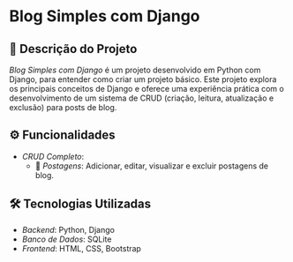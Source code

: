 #  Blog Simples com Django

## 📝 Descrição do Projeto

*Blog Simples com Django* é um projeto desenvolvido em Python com Django, para entender como criar um projeto básico. Este projeto explora os principais conceitos de Django e oferece uma experiência prática com o desenvolvimento de um sistema de CRUD (criação, leitura, atualização e exclusão) para posts de blog.

## ⚙️ Funcionalidades

- *CRUD Completo*:
    - 📝 *Postagens*: Adicionar, editar, visualizar e excluir postagens de blog.

## 🛠️ Tecnologias Utilizadas

- *Backend*: Python, Django
- *Banco de Dados*: SQLite
- *Frontend*: HTML, CSS, Bootstrap
